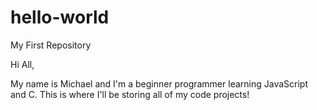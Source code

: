 # hello-world
My First Repository

Hi All,

My name is Michael and I'm a beginner programmer learning JavaScript and C. This is where I'll be storing all of my code projects!
